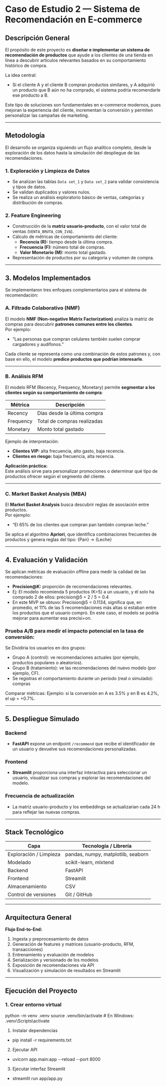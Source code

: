 # Caso de Estudio 2 — Sistema de Recomendación en E-commerce  

## Descripción General  
El propósito de este proyecto es **diseñar e implementar un sistema de recomendación de productos** que ayude a los clientes de una tienda en línea a descubrir artículos relevantes basados en su comportamiento histórico de compra.  

La idea central:  
- Si el cliente A y el cliente B compran productos similares, y A adquirió un producto que B aún no ha comprado, el sistema podría recomendarle ese producto a B.  

Este tipo de soluciones son fundamentales en e-commerce modernos, pues mejoran la experiencia del cliente, incrementan la conversión y permiten personalizar las campañas de marketing.

---

## Metodología  

El desarrollo se organiza siguiendo un flujo analítico completo, desde la exploración de los datos hasta la simulación del despliegue de las recomendaciones.

### 1. Exploración y Limpieza de Datos  
- Se analizan las tablas `Data set_1` y `Data set_2` para validar consistencia y tipos de datos.  
- Se validan duplicados y valores nulos.  
- Se realiza un análisis exploratorio básico de ventas, categorías y distribución de compras.  

### 2. Feature Engineering  
- Construcción de la **matriz usuario-producto**, con el valor total de ventas (`VENTA_BRUTA_CON_IVA`).  
- Cálculo de métricas de comportamiento del cliente:
  - **Recencia (R):** tiempo desde la última compra.  
  - **Frecuencia (F):** número total de compras.  
  - **Valor Monetario (M):** monto total gastado.  
- Representación de productos por su categoría y volumen de compra.  

---

## 3. Modelos Implementados  

Se implementaron tres enfoques complementarios para el sistema de recomendación:

###  A. Filtrado Colaborativo (NMF)  
El modelo **NMF (Non-negative Matrix Factorization)** analiza la matriz de compras para descubrir **patrones comunes entre los clientes**.  
Por ejemplo:  
- “Las personas que compran celulares también suelen comprar cargadores y audífonos.”  

Cada cliente se representa como una combinación de estos patrones y, con base en ello, el modelo **predice productos que podrían interesarle**.  

---

### B. Análisis RFM  
El modelo RFM (Recency, Frequency, Monetary) permite **segmentar a los clientes según su comportamiento de compra**:  

| Métrica | Descripción |
|----------|-------------|
| Recency | Días desde la última compra |
| Frequency | Total de compras realizadas |
| Monetary | Monto total gastado |

Ejemplo de interpretación:
- **Clientes VIP:** alta frecuencia, alto gasto, baja recencia.  
- **Clientes en riesgo:** baja frecuencia, alta recencia.  

**Aplicación práctica:**  
Este análisis sirve para personalizar promociones o determinar qué tipo de productos ofrecer según el segmento del cliente.  

---

### C. Market Basket Analysis (MBA)  
El **Market Basket Analysis** busca descubrir reglas de asociación entre productos.  
Por ejemplo:  
- “El 65% de los clientes que compran pan también compran leche.”  

Se aplica el algoritmo **Apriori**, que identifica combinaciones frecuentes de productos y genera reglas del tipo:  {Pan} → {Leche}

---

## 4. Evaluación y Validación  
Se aplican métricas de evaluación offline para medir la calidad de las recomendaciones:  
- **Precision@K:** proporción de recomendaciones relevantes.
- Ej: El modelo recomienda 5 productos (K=5) a un usuario, y él solo ha comprado 2 de ellos: precision@5 = 2 / 5 = 0.4
- En este MVP se obtuvo: Precision@5 = 0.1134, significa que, en promedio, el 11% de las 5 recomendaciones más altas sí estaban entre los productos que el usuario compró. En este caso, el modelo se podría mejorar para aumentar esa precisi+on.

### Prueba A/B para medir el impacto potencial en la tasa de conversión:

Se Dividiria los usuarios en dos grupos:

- Grupo A (control): ve recomendaciones actuales (por ejemplo, productos populares o aleatorios).
- Grupo B (tratamiento): ve las recomendaciones del nuevo modelo (por ejemplo, CF).
- Se registras el comportamiento durante un periodo (real o simulado): compras

Comparar métricas:
Ejemplo: si la conversión en A es 3.5% y en B es 4.2%, el up = +0.7%.

---

## 5. Despliegue Simulado  

### Backend  
- **FastAPI** expone un endpoint `/recommend` que recibe el identificador de un usuario y devuelve sus recomendaciones personalizadas.  

### Frontend  
- **Streamlit** proporciona una interfaz interactiva para seleccionar un usuario, visualizar sus compras y explorar las recomendaciones del modelo.  

### Frecuencia de actualización  
- La matriz usuario-producto y los embeddings se actualizarian cada 24 h para reflejar las nuevas compras.  

---

## Stack Tecnológico  

| Capa | Tecnología / Librería |
|------|------------------------|
| Exploración / Limpieza | pandas, numpy, matplotlib, seaborn |
| Modelado | scikit-learn, mlxtend |
| Backend | FastAPI |
| Frontend | Streamlit |
| Almacenamiento | CSV |
| Control de versiones | Git / GitHub |

---

## Arquitectura General  

**Flujo End-to-End:**
1. Ingesta y preprocesamiento de datos  
2. Generación de features y matrices (usuario-producto, RFM, transacciones)  
3. Entrenamiento y evaluación de modelos  
4. Serialización y versionado de los modelos  
5. Exposición de recomendaciones vía API  
6. Visualización y simulación de resultados en Streamlit  

---

## Ejecución del Proyecto  

### 1. Crear entorno virtual  
python -m venv .venv
source .venv/bin/activate   # En Windows: .venv\Scripts\activate

1. Instalar dependencias
- pip install -r requirements.txt

2. Ejecutar API
- uvicorn app.main:app --reload --port 8000

3. Ejecutar interfaz Streamlit
- streamlit run app/app.py